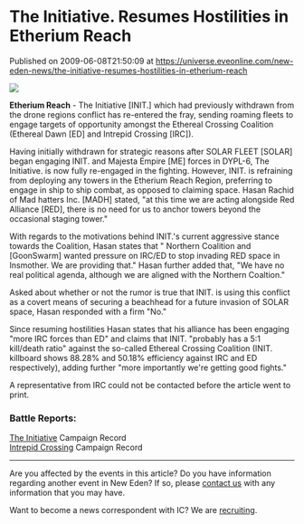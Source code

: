 # The Initiative. Resumes Hostilities in Etherium Reach
Published on 2009-06-08T21:50:09 at https://universe.eveonline.com/new-eden-news/the-initiative-resumes-hostilities-in-etherium-reach

![](http://www.eve-ic.net/media/assets/icarticlebanner.png)  
  
 **Etherium Reach** \- The Initiative [INIT.] which had previously withdrawn from the drone regions conflict has re-entered the fray, sending roaming fleets to engage targets of opportunity amongst the Ethereal Crossing Coalition (Ethereal Dawn [ED] and Intrepid Crossing [IRC]).  
  
Having initially withdrawn for strategic reasons after SOLAR FLEET [SOLAR] began engaging INIT. and Majesta Empire [ME] forces in DYPL-6, The Initiative. is now fully re-engaged in the fighting. However, INIT. is refraining from deploying any towers in the Etherium Reach Region, preferring to engage in ship to ship combat, as opposed to claiming space. Hasan Rachid of  Mad hatters Inc. [MADH] stated, "at this time we are acting alongside Red Alliance [RED], there is no need for us to anchor towers beyond the occasional staging tower."  
  
With regards to the motivations behind INIT.'s current aggressive stance towards the Coalition, Hasan states that " Northern Coalition and [GoonSwarm] wanted pressure on IRC/ED to stop invading RED space in Insmother. We are providing that." Hasan further added that, "We have no real political agenda, although we are aligned with the Northern Coaltion."  
  
Asked about whether or not the rumor is true that INIT. is using this conflict as a covert means of securing a beachhead for a future invasion of SOLAR space, Hasan responded with a firm "No."  
  
Since resuming hostilities Hasan states that his alliance has been engaging "more IRC forces than ED" and claims that INIT. "probably has a 5:1 kill/death ratio" against the so-called Ethereal Crossing Coalition (INIT. killboard shows 88.28% and 50.18% efficiency against IRC and ED respectively), adding further "more importantly we're getting good fights."  
  
A representative from IRC could not be contacted before the article went to print.

### Battle Reports:

[The Initiative](http://www.eve-ic.net/media/igbd/igbd.php?faction=ic&url=http%3A%2F%2Fkillboard.the-initiative.com%2F%3Fa%3Dcc_detail%26ctr_id%3D5%20) Campaign Record  
[Intrepid Crossing](http://www.eve-ic.net/media/igbd/igbd.php?faction=ic&url=http%3A%2F%2Firc.eve-kill.net%2F%3Fa%3Dalliance_detail%26all_id%3D959) Campaign Record

* * *

Are you affected by the events in this article? Do you have information regarding another event in New Eden? If so, please [contact us](http://myeve.eve-online.com/news.asp?a=submitrp) with any information that you may have.  
  
Want to become a news correspondent with IC? We are [recruiting](http://www.eveonline.com/isd.asp).

